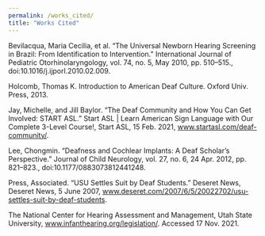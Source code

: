 ```yaml
---
permalink: /works_cited/
title: "Works Cited"
---
```


Bevilacqua, Maria Cecilia, et al. “The Universal Newborn Hearing Screening in Brazil: From Identification to Intervention.” International Journal of Pediatric Otorhinolaryngology, vol. 74, no. 5, May 2010, pp. 510–515., doi:10.1016/j.ijporl.2010.02.009. 
	
Holcomb, Thomas K. Introduction to American Deaf Culture. Oxford Univ. Press, 2013.
	
Jay, Michelle, and Jill Baylor. “The Deaf Community and How You Can Get Involved: START ASL.” Start ASL | Learn American Sign Language with Our Complete 3-Level Course!, Start ASL, 15 Feb. 2021, www.startasl.com/deaf-community/. 

Lee, Chongmin. “Deafness and Cochlear Implants: A Deaf Scholar’s Perspective.” Journal of Child Neurology, vol. 27, no. 6, 24 Apr. 2012, pp. 821–823., doi:10.1177/0883073812441248. 
	
Press, Associated. “USU Settles Suit by Deaf Students.” Deseret News, Deseret News, 5 June 2007, www.deseret.com/2007/6/5/20022702/usu-settles-suit-by-deaf-students. 

The National Center for Hearing Assessment and Management, Utah State University, www.infanthearing.org/legislation/. Accessed 17 Nov. 2021.

